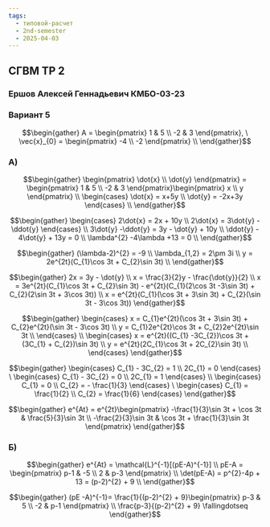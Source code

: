 ```yaml
---
tags:
  - типовой-расчет
  - 2nd-semester
  - 2025-04-03
---
```


## СГВМ ТР 2

### Ершов Алексей Геннадьевич КМБО-03-23

### Вариант 5

$$\begin{gather}
A = \begin{pmatrix}
1 & 5 \\
-2 & 3
\end{pmatrix}, \ \vec{x}_{0} = \begin{pmatrix}
-4 \\
-2
\end{pmatrix} \\
\end{gather}$$

### А)

$$\begin{gather}
\begin{pmatrix}
\dot{x} \\
\dot{y}
\end{pmatrix} = \begin{pmatrix}
1 & 5 \\
-2 & 3
\end{pmatrix}\begin{pmatrix}
x \\
y
\end{pmatrix} \\
\begin{cases}
\dot{x} = x+5y \\
\dot{y} = -2x+3y
\end{cases} \\
\end{gather}$$

$$\begin{gather}
\begin{cases}
2\dot{x} = 2x + 10y \\
2\dot{x} = 3\dot{y} - \ddot{y}
\end{cases} \\
3\dot{y} -\ddot{y} = 3y - \dot{y} + 10y \\
\ddot{y} - 4\dot{y} + 13y = 0 \\
\lambda^{2} -4\lambda +13 = 0 \\
\end{gather}$$

$$\begin{gather}
(\lambda-2)^{2} = -9 \\
\lambda_{1,2} = 2\pm 3i \\
y = 2e^{2t}(C_{1}\cos 3t + C_{2}\sin 3t) \\
\end{gather}$$

$$\begin{gather}
2x = 3y - \dot{y} \\
x = \frac{3}{2}y - \frac{\dot{y}}{2} \\
 x = 3e^{2t}(C_{1}\cos 3t + C_{2}\sin 3t) - e^{2t}(C_{1}(2\cos 3t -3\sin 3t) + C_{2}(2\sin 3t + 3\cos 3t)) \\
x = e^{2t}(C_{1}(\cos 3t + 3\sin 3t) + C_{2}(\sin 3t - 3\cos 3t))
\end{gather}$$

$$\begin{gather}
\begin{cases}
x = C_{1}e^{2t}(\cos 3t + 3\sin 3t) + C_{2}e^{2t}(\sin 3t - 3\cos 3t) \\
y = C_{1}2e^{2t}\cos 3t + C_{2}2e^{2t}\sin 3t \\
\end{cases} \\
\begin{cases}
x = e^{2t}((C_{1} -3C_{2})\cos 3t  + (3C_{1} + C_{2})\sin 3t) \\
y = e^{2t}(2C_{1}\cos 3t + 2C_{2}\sin 3t) \\
\end{cases}
\end{gather}$$

$$\begin{gather}
\begin{cases}
C_{1} - 3C_{2} = 1 \\
2C_{1} = 0
\end{cases} \ \begin{cases}
C_{1} - 3C_{2} = 0 \\
2C_{1} = 1
\end{cases} \\
\begin{cases}
C_{1} = 0 \\
C_{2} =  - \frac{1}{3}
\end{cases} \ \begin{cases}
C_{1} = \frac{1}{2} \\
C_{2} = \frac{1}{6}
\end{cases}
\end{gather}$$

$$\begin{gather}
e^{At} = e^{2t}\begin{pmatrix}
-\frac{1}{3}\sin 3t + \cos 3t & \frac{5}{3}\sin 3t \\
-\frac{2}{3}\sin 3t & \cos 3t + \frac{1}{3}\sin 3t
\end{pmatrix}
\end{gather}$$

### Б) 

$$\begin{gather}
e^{At} = \mathcal{L}^{-1}[(pE-A)^{-1}] \\
pE-A = \begin{pmatrix}
p-1 & -5 \\
2 & p-3
\end{pmatrix} \\
\det(pE-A) = p^{2}-4p + 13 = (p-2)^{2} + 9 \\
\end{gather}$$

$$\begin{gather}
(pE -A)^{-1}= \frac{1}{(p-2)^{2} + 9}\begin{pmatrix}
p-3 & 5 \\
-2 & p-1
\end{pmatrix} \\
\frac{p-3}{(p-2)^{2} + 9} \fallingdotseq 
\end{gather}$$